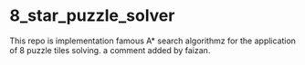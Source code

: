 # 8_star_puzzle_solver
This repo is implementation famous A* search algorithmz for the application of 8  puzzle tiles solving.
a comment added by faizan.

